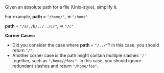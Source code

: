 Given an absolute path for a file (Unix-style), simplify it.

For example,
**path** = `"/home/"`, => `"/home"`

**path** = `"/a/./b/../../c/"`, => `"/c"`

**Corner Cases:**
- Did you consider the case where **path** = `"/../"`?
  In this case, you should return `"/"`.
- Another corner case is the path might contain multiple slashes `'/'` together, such as `"/home//foo/"`.
  In this case, you should ignore redundant slashes and return `"/home/foo"`.
